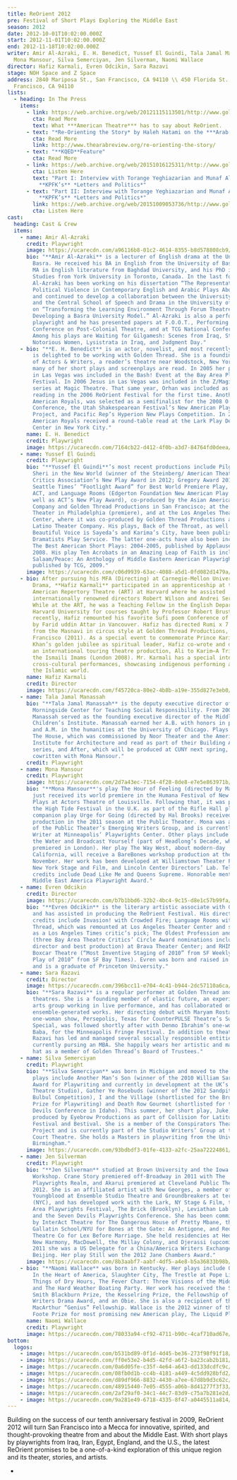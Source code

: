 ```yaml
---
title: ReOrient 2012
pre: Festival of Short Plays Exploring the Middle East
season: 2012
date: 2012-10-01T10:02:00.000Z
start: 2012-11-01T10:02:00.000Z
end: 2012-11-18T10:02:00.000Z
writer: Amir Al-Azraki, E. H. Benedict, Yussef El Guindi, Tala Jamal Manassah,
  Mona Mansour, Silva Semerciyan, Jen Silverman, Naomi Wallace
director: Hafiz Karmali, Evren Odcikin, Sara Razavi
stage: NOH Space and Z Space
address: 2840 Mariposa St., San Francisco, CA 94110 \\ 450 Florida St., San
  Francisco, CA 94110
lists:
  - heading: In The Press
    items:
      - link: https://web.archive.org/web/20121115113501/http://www.goldenthread.org/wp-content/uploads/2012/09/ReOrientArticle_ATM_Mar2010.pdf
        cta: Read More
        text: What ***American Theatre*** has to say about ReOrient.
      - text: "*Re-Orienting the Story* by Haleh Hatami on the ***Arab Review.***"
        cta: Read More
        link: http://www.thearabreview.org/re-orienting-the-story/
      - text: "**KQED**Feature"
        cta: Read More
      - link: https://web.archive.org/web/20151016125311/http://www.goldenthread.org/wp-content/uploads/2012/11/letters.and_.politics.interview.part1_.mp3
        cta: Listen Here
        text: "Part I: Interview with Torange Yeghiazarian and Munaf Alsafi on
          **KPFK’s** *Letters and Politics*"
      - text: "Part II: Interview with Torange Yeghiazarian and Munaf Alsafi on
          **KPFK’s** *Letters and Politics*"
        link: https://web.archive.org/web/20151009053736/http://www.goldenthread.org/wp-content/uploads/2012/11/letters.and_.politics.interview.part2_.mp3
        cta: Listen Here
cast:
  heading: Cast & Crew
  items:
    - name: Amir Al-Azraki
      credit: Playwright
      image: https://ucarecdn.com/a96116b8-01c2-4614-8355-b8d578808cb9/
      bio: "**Amir Al-Azraki** is a lecturer of English drama at the University of
        Basra. He received his BA in English from the University of Basra, his
        MA in English literature from Baghdad University, and his PhD in Theatre
        Studies from York University in Toronto, Canada. In the last four years
        Al-Azraki has been working on his dissertation “The Representation of
        Political Violence in Contemporary English and Arabic Plays About Iraq”,
        and continued to develop a collaboration between the University of Basra
        and the Central School of Speech and Drama in the University of London
        on “Transforming the Learning Environment Through Forum Theatre:
        Developing a Basra University Model.” Al-Azraki is also a performer and
        playwright and he has presented papers at F.O.O.T., Performing Back: A
        Conference on Post-Colonial Theatre, and at TCG National Conference.
        Among his plays are Waiting for Gilgamesh: Scenes from Iraq, Stuck,
        Notorious Women, Lysistrata in Iraq, and Judgment Day."
    - bio: "**E. H. Benedict** is an actor, novelist, and most recently, playwright,
        is delighted to be working with Golden Thread. She is a founding member
        of Actors & Writers, a reader’s theatre near Woodstock, New York, where
        many of her short plays and screenplays are read. In 2005 her play Jesus
        in Las Vegas was included in the Bash! Event at the Bay Area Playwrights
        Festival. In 2006 Jesus in Las Vegas was included in the Z/Magic Monday
        series at Magic Theatre. That same year, Orhan was included as a staged
        reading in the 2006 ReOrient Festival for the first time. Another play,
        American Royals, was selected as a semifinalist for the 2008 O’Neill
        Conference, the Utah Shakespearean Festival’s New American Playwrights
        Project, and Pacific Rep’s Hyperion New Plays Competition. In 2009
        American Royals received a round-table read at the Lark Play Development
        Center in New York City."
      name: E. H. Benedict
      credit: Playwright
      image: https://ucarecdn.com/7164cb22-d412-4f0b-a3d7-84764fd0deea/
    - name: Yussef El Guindi
      credit: Playwright
      bio: "**Yussef El Guindi**’s most recent productions include Pilgrims Musa and
        Sheri in the New World (winner of the Steinberg/ American Theater
        Critics Association’s New Play Award in 2012; Gregory Award 2011;
        Seattle Times’ “Footlight Award” for Best World Premiere Play, 2011) at
        ACT, and Language Rooms (Edgerton Foundation New American Play Award, as
        well as ACT’s New Play Award), co-produced by the Asian American Theater
        Company and Golden Thread Productions in San Francisco; at the Wilma
        Theater in Philadelphia (premiere), and at the Los Angeles Theater
        Center, where it was co-produced by Golden Thread Productions and the
        Latino Theater Company. His plays, Back of the Throat, as well as Such a
        Beautiful Voice is Sayeda’s and Karima’s City, have been published by
        Dramatists Play Service. The latter one-acts have also been included in
        The Best American Short Plays: 2004-2005, published by Applause Books in
        2008. His play Ten Acrobats in an Amazing Leap of Faith is included in
        Salaam/Peace: An Anthology of Middle Eastern American Playwrights,
        published by TCG, 2009."
      image: https://ucarecdn.com/c06d9939-63ac-4088-a5d1-0fd082d1479a/
    - bio: After pursuing his MFA (Directing) at Carnegie-Mellon University School of
        Drama, **Hafiz Karmali** participated in an apprenticeship at the
        American Repertory Theatre (ART) at Harvard where he assisted
        internationally renowned directors Robert Wilson and Andrei Serban.
        While at the ART, he was a Teaching Fellow in the English Department at
        Harvard University for courses taught by Professor Robert Brustein. Most
        recently, Hafiz remounted his favorite Sufi poem Conference of the Birds
        by Farid uddin Attar in Vancouver. Hafiz has directed Rumi x 7 = Tales
        from the Masnavi in circus style at Golden Thread Productions, San
        Francisco (2011). As a special event to commemorate Prince Karim Aga
        Khan’s golden jubilee as spiritual leader, Hafiz co-wrote and directed
        an international touring theatre production, Ali to Karim—A Tribute to
        the Ismaili Imams (London 2008). Mr. Karmali has a special interest in
        cross-cultural performances, showcasing indigenous performing arts of
        the Islamic world.
      name: Hafiz Karmali
      credit: Director
      image: https://ucarecdn.com/f45720ca-80e2-4b8b-a19e-355d827e3eb0/
    - name: Tala Jamal Manassah
      bio: "**Tala Jamal Manassah** is the deputy executive director of the
        Morningside Center for Teaching Social Responsibility. From 2004–2009,
        Manassah served as the founding executive director of the Middle East
        Children’s Institute. Manassah earned her A.B. with honors in philosophy
        and A.M. in the humanities at the University of Chicago. Plays include
        The House, which was commissioned by Noor Theater and the American
        Institute for Architecture and read as part of their Building A New
        series, and After, which will be produced at CUNY next spring, both
        cowritten with Mona Mansour."
      credit: Playwright
    - name: Mona Mansour
      credit: Playwright
      image: https://ucarecdn.com/2d7a43ec-7154-4f28-8de8-e7e5e863971b/
      bio: "**Mona Mansour**'s play The Hour of Feeling (directed by Mark Wing-Davey)
        just received its world premiere in the Humana Festival of New American
        Plays at Actors Theatre of Louisville. Following that, it was part of
        the High Tide Festival in the U.K. as part of the Rifle Hall plays. The
        companion play Urge for Going (directed by Hal Brooks) received a LAB
        production in the 2011 season at the Public Theater. Mona was a member
        of the Public Theater’s Emerging Writers Group, and is currently a Core
        Writer at Minneapolis’ Playwrights Center. Other plays include Across
        the Water and Broadcast Yourself (part of Headlong’s Decade, which
        premiered in London). Her play The Way West, about modern-day
        California, will receive a BareBones workshop production at the Lark in
        November. Her work has been developed at Williamstown Theater Festival,
        New York Stage and Film, and Lincoln Center Directors’ Lab. Television
        credits include Dead Like Me and Queens Supreme. Honorable mention, 2010
        Middle East America Playwright Award."
    - name: Evren Odcikin
      credit: Director
      image: https://ucarecdn.com/b7b1bbd6-32b2-4bc4-9c15-d8e1c57b99fa/
      bio: "**Evren Odcikin** is the literary artistic associate with Golden Thread
        and has assisted in producing the ReOrient Festival. His directing
        credits include Invasion! with Crowded Fire; Language Rooms with Golden
        Thread, which was remounted at Los Angeles Theater Center and selected
        as a Los Angeles Times critic’s pick; The Oldest Profession and Machinal
        (three Bay Area Theatre Critics’ Circle Award nominations including best
        director and best production) at Brava Theater Center; and RHINO with
        Boxcar Theatre (“Most Inventive Staging of 2010” from SF Weekly, “Best
        Play of 2010” from SF Bay Times). Evren was born and raised in Turkey
        and is a graduate of Princeton University."
    - name: Sara Razavi
      credit: Director
      image: https://ucarecdn.com/396bcc11-e704-4c41-b944-2dc57110a6ca/
      bio: "**Sara Razavi** is a regular performer at Golden Thread and other Bay Area
        theatres. She is a founding member of elastic future, an experimental
        arts group working in live performance, and has collaborated on several
        ensemble-generated works. Her directing debut with Maryam Rostami’s
        one-woman show, Persepolis, Texas for CounterPULSE Theatre’s Summer
        Special, was followed shortly after with Denmo Ibrahim’s one-woman show,
        Baba, for the Minneapolis Fringe Festival. In addition to theatre work,
        Razavi has led and managed several socially responsible entities, and is
        currently pursing an MBA. She happily wears her artistic and management
        hat as a member of Golden Thread’s Board of Trustees."
    - name: Silva Semerciyan
      credit: Playwright
      bio: "**Silva Semerciyan** was born in Michigan and moved to the UK in 1999. Her
        plays include Another Man’s Son (winner of the 2010 William Saroyan
        Award for Playwriting and currently in development at the UK’s National
        Theatre Studio), Gather Ye Rosebuds (winner of the 2012 Sandpit Arts
        Bulbul Competition), I and the Village (shortlisted for the Bruntwood
        Prize for Playwriting) and Death Row Gourmet (shortlisted for the Seven
        Devils Conference in Idaho). This summer, her short play, Juke, was
        produced by Eyebrow Productions as part of Collision for Latitude
        Festival and Bestival. She is a member of the Conspirators Theatre
        Project and is currently part of the Studio Writers’ Group at the Royal
        Court Theatre. She holds a Masters in playwriting from the University of
        Birmingham."
      image: https://ucarecdn.com/93bdbdf3-01fe-4133-a2fc-25aa72224861/
    - name: Jen Silverman
      credit: Playwright
      bio: "**Jen Silverman** studied at Brown University and the Iowa Playwrights
        Workshop. Crane Story premiered off-Broadway in 2011 with The
        Playwrights Realm, and Akarui premiered at Cleveland Public Theatre in
        2012. She is an affiliated artist with New Georges, a member of
        Youngblood at Ensemble Studio Theatre and Groundbreakers at terraNova
        (NYC), and has developed work with the Lark, NY Stage & Film, the Bay
        Area Playwrights Festival, The Brick (Brooklyn), Leviathan Lab (NYC),
        and the Seven Devils Playwrights Conference. She has been commissioned
        by InterAct Theatre for The Dangerous House of Pretty Mbane, the
        Gallatin School/NYU for Bones at the Gate: An Antigone, and Red Fern
        Theatre Co for Lex Before Marriage. She held residencies at Hedgebrook,
        New Harmony, MacDowell, the Millay Colony, and Djerassi (upcoming). In
        2011 she was a US Delegate for a China/America Writers Exchange in
        Beijing. Her play Still won the 2012 Jane Chambers Award."
      image: https://ucarecdn.com/8b3aabf7-aabf-4df5-a4e8-b5a36833b98b/
    - bio: "**Naomi Wallace** was born in Kentucky. Her plays include One Flea Spare,
        In the Heart of America, Slaughter City, The Trestle at Pope Lick Creek,
        Things of Dry Hours, The Fever Chart: Three Visions of the Middle East
        and The Hard Weather Boating Party. Her work has received the Susan
        Smith Blackburn Prize, the Kesselring Prize, the Fellowship of Southern
        Writers Drama Award, and an Obie. She is also a recipient of the
        MacArthur “Genius” Fellowship. Wallace is the 2012 winner of the Horton
        Foote Prize for most promising new American play, The Liquid Plain."
      name: Naomi Wallace
      credit: Playwright
      image: https://ucarecdn.com/78033a94-cf92-4711-b90c-4caf710ad67e/
bottom:
  logos:
    - image: https://ucarecdn.com/b531bd89-0f1d-4d45-be36-273f98f91f18/
    - image: https://ucarecdn.com/ff0e53e2-b4d5-42fd-a6f2-ba23cab2b181/
    - image: https://ucarecdn.com/0a6d05fe-c35f-4e64-a643-dd133dcdfc9c/
    - image: https://ucarecdn.com/08fb0d1b-cc4b-4181-a449-4c5dd928bfd2/
    - image: https://ucarecdn.com/d89df966-8832-4430-a7ee-67d8b9d3c62c/
    - image: https://ucarecdn.com/48915440-7e05-4555-a06b-8d41277f3f33/
    - image: https://ucarecdn.com/2af29af0-34c1-44c7-83d9-c75a7b281e2d/
    - image: https://ucarecdn.com/9a281e49-6718-4335-8f47-a0445511a814/
---
```



Building on the success of our tenth anniversary festival in 2009, ReOrient 2012 will turn San Francisco into a Mecca for innovative, spirited, and thought-provoking theatre from and about the Middle East. With short plays by playwrights from Iraq, Iran, Egypt, England, and the U.S., the latest ReOrient promises to be a one-of-a-kind exploration of this unique region and its theater, stories, and artists.

*